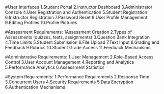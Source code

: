 #User Interfaces
1.Student Portal
2.Instructor Dashboard
3.Administrator Console
4.User Registration and Authentication
5.Student Registration
6.Instructor Registration
7.Password Reset
8.User Profile Management
9.Editing Profiles
10.Profile Pictures

#Assessment Requirements:
1Assessment Creation
2.Types of Assessments (quizzes, tests, assignments)
3.Question Bank Integration
4.Time Limits
5.Student Submission
6.File Upload
7.Text Input
8.Grading and Feedback
9.Rubrics
10.Student Grade Access
11.Feedback Mechanisms

#Administrative Requirements:
1.User Management
2.Role-Based Access Control
3.User Account Management
4.Reporting and Analytics
5.Performance Analytics
6.Assessment Statistics

#System Requirements:
1.Performance Requirements
2.Response Time
3.Concurrent Users
4.Security Requirements
5.Data Encryption
6.Authentication Mechanisms